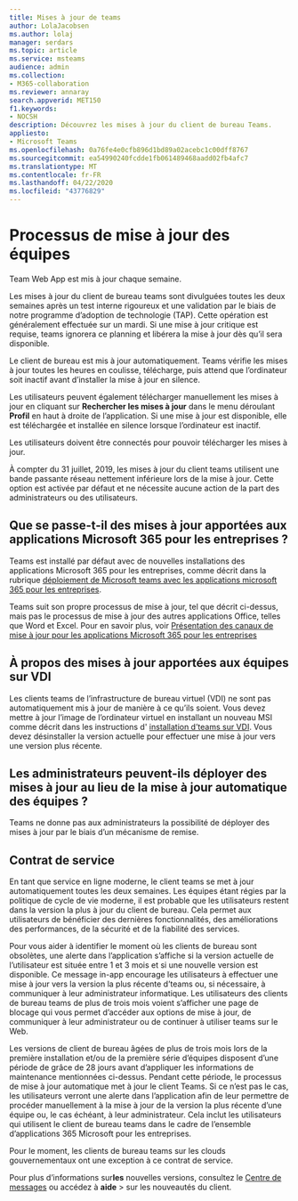 ```yaml
---
title: Mises à jour de teams
author: LolaJacobsen
ms.author: lolaj
manager: serdars
ms.topic: article
ms.service: msteams
audience: admin
ms.collection:
- M365-collaboration
ms.reviewer: annaray
search.appverid: MET150
f1.keywords:
- NOCSH
description: Découvrez les mises à jour du client de bureau Teams.
appliesto:
- Microsoft Teams
ms.openlocfilehash: 0a76fe4e0cfb896d1bd89a02acebc1c00dff8767
ms.sourcegitcommit: ea54990240fcdde1fb061489468aadd02fb4afc7
ms.translationtype: MT
ms.contentlocale: fr-FR
ms.lasthandoff: 04/22/2020
ms.locfileid: "43776829"
---
```

# <a name="teams-update-process"></a>Processus de mise à jour des équipes

Team Web App est mis à jour chaque semaine.

Les mises à jour du client de bureau teams sont divulguées toutes les deux semaines après un test interne rigoureux et une validation par le biais de notre programme d’adoption de technologie (TAP). Cette opération est généralement effectuée sur un mardi. Si une mise à jour critique est requise, teams ignorera ce planning et libérera la mise à jour dès qu’il sera disponible.

Le client de bureau est mis à jour automatiquement. Teams vérifie les mises à jour toutes les heures en coulisse, télécharge, puis attend que l’ordinateur soit inactif avant d’installer la mise à jour en silence.

Les utilisateurs peuvent également télécharger manuellement les mises à jour en cliquant sur **Rechercher les mises à jour** dans le menu déroulant **Profil** en haut à droite de l’application. Si une mise à jour est disponible, elle est téléchargée et installée en silence lorsque l’ordinateur est inactif.

Les utilisateurs doivent être connectés pour pouvoir télécharger les mises à jour. 

À compter du 31 juillet, 2019, les mises à jour du client teams utilisent une bande passante réseau nettement inférieure lors de la mise à jour. Cette option est activée par défaut et ne nécessite aucune action de la part des administrateurs ou des utilisateurs.

## <a name="what-about-updates-to-microsoft-365-apps-for-enterprise"></a>Que se passe-t-il des mises à jour apportées aux applications Microsoft 365 pour les entreprises ?

Teams est installé par défaut avec de nouvelles installations des applications Microsoft 365 pour les entreprises, comme décrit dans la rubrique [déploiement de Microsoft teams avec les applications microsoft 365 pour les entreprises](https://docs.microsoft.com/DeployOffice/teams-install). 

Teams suit son propre processus de mise à jour, tel que décrit ci-dessus, mais pas le processus de mise à jour des autres applications Office, telles que Word et Excel. Pour en savoir plus, voir [Présentation des canaux de mise à jour pour les applications Microsoft 365 pour les entreprises](https://docs.microsoft.com/DeployOffice/overview-of-update-channels-for-office-365-proplus)

## <a name="what-about-updates-to-teams-on-vdi"></a>À propos des mises à jour apportées aux équipes sur VDI

Les clients teams de l’infrastructure de bureau virtuel (VDI) ne sont pas automatiquement mis à jour de manière à ce qu’ils soient. Vous devez mettre à jour l’image de l’ordinateur virtuel en installant un nouveau MSI comme décrit dans les instructions d' [installation d’teams sur VDI](https://docs.microsoft.com/microsoftteams/teams-for-vdi#install-teams-on-vdi). Vous devez désinstaller la version actuelle pour effectuer une mise à jour vers une version plus récente.

## <a name="can-admins-deploy-updates-instead-of-teams-auto-updating"></a>Les administrateurs peuvent-ils déployer des mises à jour au lieu de la mise à jour automatique des équipes ?

Teams ne donne pas aux administrateurs la possibilité de déployer des mises à jour par le biais d’un mécanisme de remise.

## <a name="servicing-agreement"></a>Contrat de service

En tant que service en ligne moderne, le client teams se met à jour automatiquement toutes les deux semaines. Les équipes étant régies par la politique de cycle de vie moderne, il est probable que les utilisateurs restent dans la version la plus à jour du client de bureau. Cela permet aux utilisateurs de bénéficier des dernières fonctionnalités, des améliorations des performances, de la sécurité et de la fiabilité des services.

Pour vous aider à identifier le moment où les clients de bureau sont obsolètes, une alerte dans l’application s’affiche si la version actuelle de l’utilisateur est située entre 1 et 3 mois et si une nouvelle version est disponible. Ce message in-app encourage les utilisateurs à effectuer une mise à jour vers la version la plus récente d’teams ou, si nécessaire, à communiquer à leur administrateur informatique. Les utilisateurs des clients de bureau teams de plus de trois mois voient s’afficher une page de blocage qui vous permet d’accéder aux options de mise à jour, de communiquer à leur administrateur ou de continuer à utiliser teams sur le Web.

Les versions de client de bureau âgées de plus de trois mois lors de la première installation et/ou de la première série d’équipes disposent d’une période de grâce de 28 jours avant d’appliquer les informations de maintenance mentionnées ci-dessus. Pendant cette période, le processus de mise à jour automatique met à jour le client Teams. Si ce n’est pas le cas, les utilisateurs verront une alerte dans l’application afin de leur permettre de procéder manuellement à la mise à jour de la version la plus récente d’une équipe ou, le cas échéant, à leur administrateur. Cela inclut les utilisateurs qui utilisent le client de bureau teams dans le cadre de l’ensemble d’applications 365 Microsoft pour les entreprises.

Pour le moment, les clients de bureau teams sur les clouds gouvernementaux ont une exception à ce contrat de service.

Pour plus d’informations sur**les** nouvelles versions, consultez le [Centre de messages](https://admin.microsoft.com/AdminPortal/Home#/MessageCenter) ou accédez à **aide** > sur les nouveautés du client.
